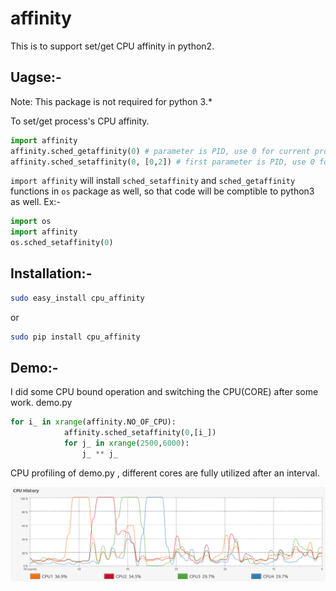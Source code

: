 affinity
========
This is to support set/get CPU affinity in python2.

Uagse:-
---------
Note: This package is not required for python 3.*

To set/get process's CPU affinity.

```python
import affinity
affinity.sched_getaffinity(0) # parameter is PID, use 0 for current process
affinity.sched_setaffinity(0, [0,2]) # first parameter is PID, use 0 for current process, second parameter is CPU affinity mask
```

```import affinity``` will install ```sched_setaffinity``` and ```sched_getaffinity``` functions in ```os``` package as well, so that code will be comptible to python3 as well.
Ex:-
```python
import os
import affinity
os.sched_setaffinity(0)  
```

Installation:-
---------
```bash
sudo easy_install cpu_affinity
```
or
```bash
sudo pip install cpu_affinity
```
Demo:-
---------
I did some CPU bound operation and switching the CPU(CORE) after some work.
demo.py
```python
for i_ in xrange(affinity.NO_OF_CPU):
            affinity.sched_setaffinity(0,[i_])
            for j_ in xrange(2500,6000):
                j_ ** j_
```
CPU profiling of demo.py , different cores are fully utilized after an interval.

![alt tag](https://raw.githubusercontent.com/algodirect/affinity/master/affinity/src/test/demo.png)


